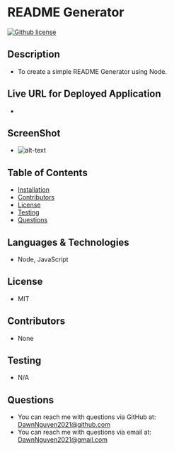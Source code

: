 # README Generator
[![Github license](https://img.shields.io/badge/license-MIT-blue.svg)](https://opensource.org/licenses/MIT)
## Description
-  To create a simple README Generator using Node.
## Live URL for Deployed Application
-  
## ScreenShot
-  ![alt-text]()
##  Table of Contents
* [Installation](#installation)
* [Contributors](#contributors)
* [License](#license)
* [Testing](#testing)
* [Questions](#questions)
## Languages & Technologies
-  Node, JavaScript
##  License
-  MIT
## Contributors
-  None
## Testing
-  N/A  
##  Questions
-  You can reach me with questions via GitHub at: DawnNguyen2021@github.com
-  You can reach me with questions via email at: DawnNguyen2021@gmail.com
